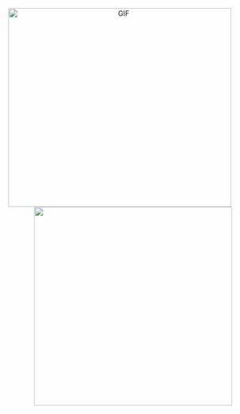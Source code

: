 <div align="center">

  <img align="left" top="500" height="400" width="450" alt="GIF" src="https://github.com/dash4k/dash4k/assets/133938416/3ca46025-3f21-4724-b9e5-01993168a30d">
  <img height="400" width="400" src="https://github.com/dash4k/dash4k/assets/133938416/2a03f0f8-638e-42ed-8ae8-0bd3a17f55dc">

</div>

